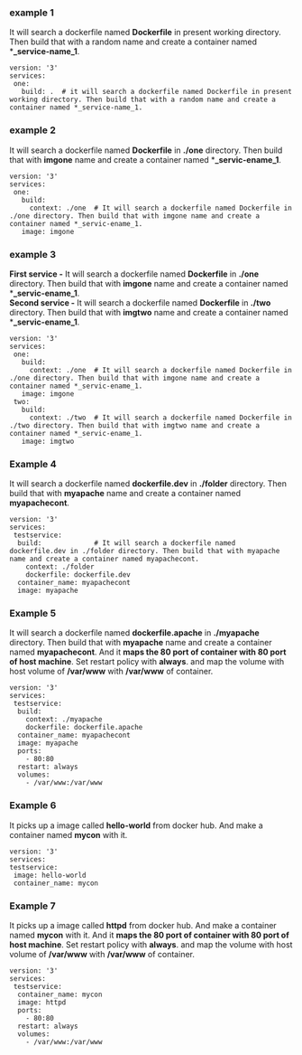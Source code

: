 ### example 1 
It will search a dockerfile named **Dockerfile** in present working directory. Then build that with a random name and create a container named ***_service-name_1**.
```
version: '3' 
services: 
 one: 
   build: .  # it will search a dockerfile named Dockerfile in present working directory. Then build that with a random name and create a container named *_service-name_1.
```


### example 2 
It will search a dockerfile named **Dockerfile** in **./one** directory. Then build that with **imgone** name and create a container named ***_servic-ename_1**.
```
version: '3'
services:
 one:
   build:
     context: ./one  # It will search a dockerfile named Dockerfile in ./one directory. Then build that with imgone name and create a container named *_servic-ename_1. 
   image: imgone
```

### example 3
**First service -** It will search a dockerfile named **Dockerfile** in **./one** directory. Then build that with **imgone** name and create a container named ***_servic-ename_1**. <br/>
**Second service -** It will search a dockerfile named **Dockerfile** in **./two** directory. Then build that with **imgtwo** name and create a container named ***_servic-ename_1**. <br/>
```
version: '3'
services:
 one:
   build:
     context: ./one  # It will search a dockerfile named Dockerfile in ./one directory. Then build that with imgone name and create a container named *_servic-ename_1. 
   image: imgone
 two:
   build:
     context: ./two  # It will search a dockerfile named Dockerfile in ./two directory. Then build that with imgtwo name and create a container named *_servic-ename_1.
   image: imgtwo
```
### Example 4 
It will search a dockerfile named **dockerfile.dev** in **./folder** directory. Then build that with **myapache** name and create a container named **myapachecont**.
```
version: '3'
services:
 testservice:
  build:             # It will search a dockerfile named dockerfile.dev in ./folder directory. Then build that with myapache name and create a container named myapachecont.
    context: ./folder
    dockerfile: dockerfile.dev
  container_name: myapachecont
  image: myapache
```
### Example 5 
It will search a dockerfile named **dockerfile.apache** in **./myapache** directory. Then build that with **myapache** name and create a container named **myapachecont**.
And it **maps the 80 port of container with 80 port of host machine**. Set restart policy with **always**. and map the volume with host volume of **/var/www** with **/var/www** of container.

```
version: '3'
services:
 testservice:
  build: 
    context: ./myapache
    dockerfile: dockerfile.apache
  container_name: myapachecont
  image: myapache
  ports: 
    - 80:80
  restart: always
  volumes:
    - /var/www:/var/www
 ```
 ### Example 6
 It picks up a image called **hello-world** from docker hub. And make a container named **mycon** with it.
 ```
version: '3'
services:
 testservice:
  image: hello-world
  container_name: mycon
```
### Example 7 
 It picks up a image called **httpd** from docker hub. And make a container named **mycon** with it. And it **maps the 80 port of container with 80 port of host machine**. Set restart policy with **always**. and map the volume with host volume of **/var/www** with **/var/www** of container.


```
version: '3'
services:
 testservice:
  container_name: mycon
  image: httpd
  ports: 
    - 80:80
  restart: always
  volumes:
    - /var/www:/var/www
 ```

